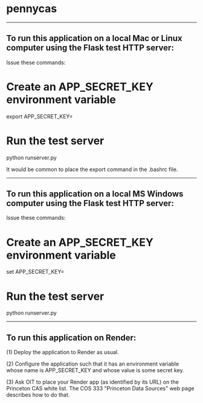# pennycas

--------------

## To run this application on a local Mac or Linux computer using the Flask test HTTP server:

Issue these commands:

# Create an APP_SECRET_KEY environment variable
export APP_SECRET_KEY=<somesecretkey>

# Run the test server
python runserver.py <someport>

It would be common to place the export command in the .bashrc file.

--------------

## To run this application on a local MS Windows computer using the Flask test HTTP server:

Issue these commands:

# Create an APP_SECRET_KEY environment variable
set APP_SECRET_KEY=<somesecretkey>

# Run the test server
python runserver.py <someport>

---------------

## To run this application on Render:

(1) Deploy the application to Render as usual.

(2) Configure the application such that it has an environment variable
whose name is APP_SECRET_KEY and whose value is some secret key.

(3) Ask OIT to place your Render app (as identified by its URL) on the Princeton CAS white list.  The COS 333 "Princeton Data Sources" web page describes how to do that.
